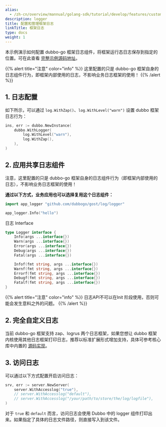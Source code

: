 ```yaml
---
alias:
  - /zh-cn/overview/mannual/golang-sdk/tutorial/develop/features/custom-logger/
description: logger
title: 配置和管理框架日志
linkTitle: 框架日志
type: docs
weight: 1
---
```


本示例演示如何配置 dubbo-go 框架日志组件，将框架运行态日志保存到指定的位置。可在此查看  <a href="https://github.com/apache/dubbo-go-samples/tree/main/logger/level" target="_blank">完整示例源码地址</a>。

{{% alert title="注意" color="info" %}}
这里配置的只是 dubbo-go 框架自身的日志组件行为，即框架内部使用的日志，不影响业务日志框架的使用！
{{% /alert %}}

## 1. 日志配置
如下所示，可以通过 `log.WithZap()`、`log.WithLevel("warn")` 设置 dubbo 框架日志行为：

```go
ins, err := dubbo.NewInstance(
	dubbo.WithLogger(
		log.WithLevel("warn"),
		log.WithZap(),
	),
)
```

## 2. 应用共享日志组件
注意，这里配置的只是 dubbo-go 框架自身的日志组件行为（即框架内部使用的日志），不影响业务日志框架的使用！

**通过以下方式，业务应用也可以选择复用这个日志组件：**

```go
import app_logger "github.com/dubbogo/gost/log/logger"

app_logger.Info("hello")
```

日志 Interface

```go
type Logger interface {
	Info(args ...interface{})
	Warn(args ...interface{})
	Error(args ...interface{})
	Debug(args ...interface{})
	Fatal(args ...interface{})

	Infof(fmt string, args ...interface{})
	Warnf(fmt string, args ...interface{})
	Errorf(fmt string, args ...interface{})
	Debugf(fmt string, args ...interface{})
	Fatalf(fmt string, args ...interface{})
}
```

{{% alert title="注意" color="info" %}}
日志API不可以在Init 阶段使用，否则可能会发生意料之外的问题。
{{% /alert %}}

## 2. 完全自定义日志
当前 dubbo-go 框架支持 zap、logrus 两个日志框架，如果您想让 dubbo 框架内核使用其他日志框架打印日志，推荐以标准扩展形式增加支持，具体可参考核心库中内置的 [源码实现](https://github.com/apache/dubbo-go/tree/main/logger)。

## 3. 访问日志

可以通过以下方式配置开启访问日志：

```go
srv, err := server.NewServer(
	server.WithAccesslog("true"),
	// server.WithAccesslog("default"),
	// server.WithAccesslog("/your/path/to/store/the/log/logfile"),
)
```

对于 `true` 和 `default` 而言，访问日志会使用 Dubbo 中的 logger 组件打印出来。如果指定了具体的日志文件路径，则直接写入到该文件。
